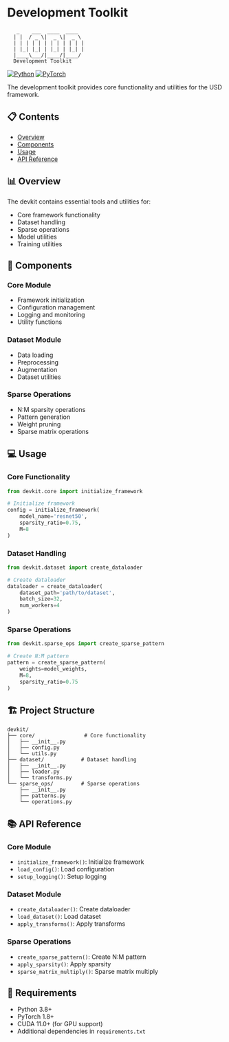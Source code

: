 # Development Toolkit

```
   _    ___  ____  ____
  | |  / _ \|  _ \|  _ \
  | | | | | | | | | | | |
  | |_| |_| | |_| | |_| |
  |____\___/|____/|____/
  Development Toolkit
```

[![Python](https://img.shields.io/badge/Python-3.8%2B-blue)](https://www.python.org/)
[![PyTorch](https://img.shields.io/badge/PyTorch-1.8%2B-orange)](https://pytorch.org/)

The development toolkit provides core functionality and utilities for the USD framework.

## 📋 Contents

- [Overview](#overview)
- [Components](#components)
- [Usage](#usage)
- [API Reference](#api-reference)

## 📊 Overview

The devkit contains essential tools and utilities for:
- Core framework functionality
- Dataset handling
- Sparse operations
- Model utilities
- Training utilities

## 🧩 Components

### Core Module
- Framework initialization
- Configuration management
- Logging and monitoring
- Utility functions

### Dataset Module
- Data loading
- Preprocessing
- Augmentation
- Dataset utilities

### Sparse Operations
- N:M sparsity operations
- Pattern generation
- Weight pruning
- Sparse matrix operations

## 💻 Usage

### Core Functionality

```python
from devkit.core import initialize_framework

# Initialize framework
config = initialize_framework(
    model_name='resnet50',
    sparsity_ratio=0.75,
    M=8
)
```

### Dataset Handling

```python
from devkit.dataset import create_dataloader

# Create dataloader
dataloader = create_dataloader(
    dataset_path='path/to/dataset',
    batch_size=32,
    num_workers=4
)
```

### Sparse Operations

```python
from devkit.sparse_ops import create_sparse_pattern

# Create N:M pattern
pattern = create_sparse_pattern(
    weights=model_weights,
    M=8,
    sparsity_ratio=0.75
)
```

## 🏗️ Project Structure

```
devkit/
├── core/                # Core functionality
│   ├── __init__.py
│   ├── config.py
│   └── utils.py
├── dataset/            # Dataset handling
│   ├── __init__.py
│   ├── loader.py
│   └── transforms.py
└── sparse_ops/         # Sparse operations
    ├── __init__.py
    ├── patterns.py
    └── operations.py
```

## 📚 API Reference

### Core Module
- `initialize_framework()`: Initialize framework
- `load_config()`: Load configuration
- `setup_logging()`: Setup logging

### Dataset Module
- `create_dataloader()`: Create dataloader
- `load_dataset()`: Load dataset
- `apply_transforms()`: Apply transforms

### Sparse Operations
- `create_sparse_pattern()`: Create N:M pattern
- `apply_sparsity()`: Apply sparsity
- `sparse_matrix_multiply()`: Sparse matrix multiply

## 🔧 Requirements

- Python 3.8+
- PyTorch 1.8+
- CUDA 11.0+ (for GPU support)
- Additional dependencies in `requirements.txt` 